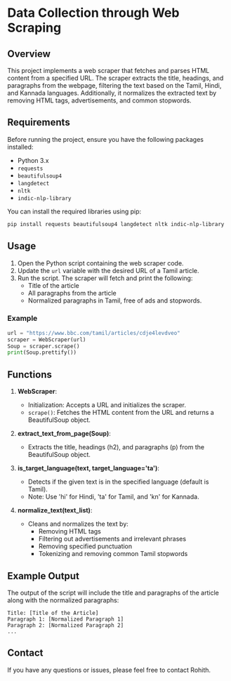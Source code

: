 # Data Collection through Web Scraping

## Overview

This project implements a web scraper that fetches and parses HTML content from a specified URL. The scraper extracts the title, headings, and paragraphs from the webpage, filtering the text based on the Tamil, Hindi, and Kannada languages. Additionally, it normalizes the extracted text by removing HTML tags, advertisements, and common stopwords.

## Requirements

Before running the project, ensure you have the following packages installed:

- Python 3.x
- `requests`
- `beautifulsoup4`
- `langdetect`
- `nltk`
- `indic-nlp-library`

You can install the required libraries using pip:

```bash
pip install requests beautifulsoup4 langdetect nltk indic-nlp-library
```

## Usage

1. Open the Python script containing the web scraper code.
2. Update the `url` variable with the desired URL of a Tamil article.
3. Run the script. The scraper will fetch and print the following:
   - Title of the article
   - All paragraphs from the article
   - Normalized paragraphs in Tamil, free of ads and stopwords.

### Example

```python
url = "https://www.bbc.com/tamil/articles/cdje4levdveo"
scraper = WebScraper(url)
Soup = scraper.scrape()
print(Soup.prettify())
```

## Functions

1. **WebScraper**:
   - Initialization: Accepts a URL and initializes the scraper.
   - `scrape()`: Fetches the HTML content from the URL and returns a BeautifulSoup object.

2. **extract_text_from_page(Soup)**:
   - Extracts the title, headings (h2), and paragraphs (p) from the BeautifulSoup object.

3. **is_target_language(text, target_language='ta')**:
   - Detects if the given text is in the specified language (default is Tamil).
   - Note: Use 'hi' for Hindi, 'ta' for Tamil, and 'kn' for Kannada.

4. **normalize_text(text_list)**:
   - Cleans and normalizes the text by:
     - Removing HTML tags
     - Filtering out advertisements and irrelevant phrases
     - Removing specified punctuation
     - Tokenizing and removing common Tamil stopwords

## Example Output

The output of the script will include the title and paragraphs of the article along with the normalized paragraphs:

```
Title: [Title of the Article]
Paragraph 1: [Normalized Paragraph 1]
Paragraph 2: [Normalized Paragraph 2]
...
```
## Contact
If you have any questions or issues, please feel free to contact Rohith.
